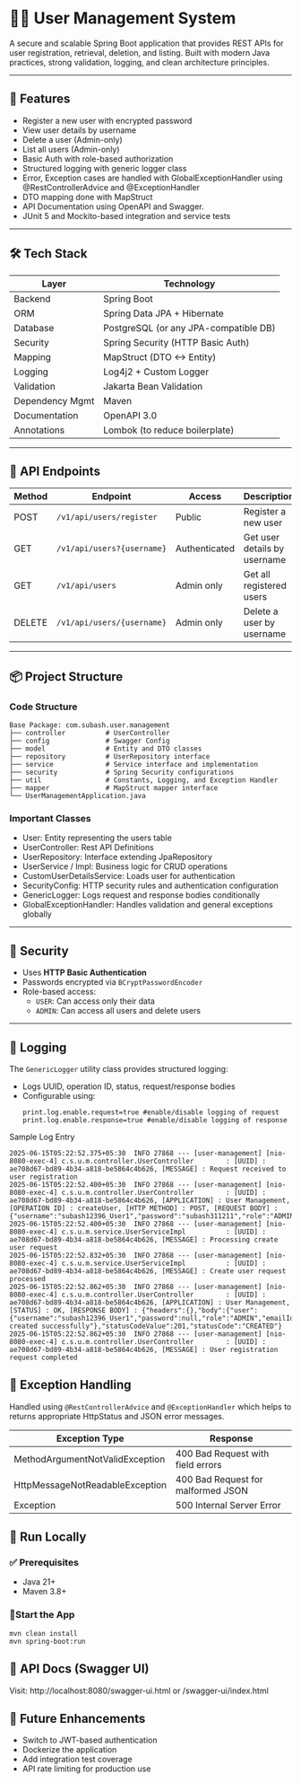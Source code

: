 # 🧑‍💼 User Management System

A secure and scalable Spring Boot application that provides REST APIs for user registration, retrieval, deletion, and listing. Built with modern Java practices, strong validation, logging, and clean architecture principles.

---

## 🚀 Features

- Register a new user with encrypted password
- View user details by username
- Delete a user (Admin-only)
- List all users (Admin-only)
- Basic Auth with role-based authorization
- Structured logging with generic logger class
- Error, Exception cases are handled with GlobalExceptionHandler using @RestControllerAdvice and @ExceptionHandler
- DTO mapping done with MapStruct
- API Documentation using OpenAPI and Swagger.
- JUnit 5 and Mockito-based integration and service tests

---

## 🛠️ Tech Stack

| Layer            | Technology                |
|------------------|---------------------------|
| Backend          | Spring Boot               |
| ORM              | Spring Data JPA + Hibernate |
| Database         | PostgreSQL (or any JPA-compatible DB) |
| Security         | Spring Security (HTTP Basic Auth) |
| Mapping          | MapStruct (DTO <-> Entity) |
| Logging          | Log4j2 + Custom Logger     |
| Validation       | Jakarta Bean Validation    |
| Dependency Mgmt  | Maven                      |
| Documentation    | OpenAPI 3.0                |
| Annotations      | Lombok (to reduce boilerplate) |

---

## 🔗 API Endpoints

| Method | Endpoint                   | Access        | Description                      |
|--------|----------------------------|---------------|----------------------------------|
| POST   | `/v1/api/users/register`   | Public        | Register a new user              |
| GET    | `/v1/api/users?{username}` | Authenticated | Get user details by username     |
| GET    | `/v1/api/users`            | Admin only    | Get all registered users         |
| DELETE | `/v1/api/users/{username}` | Admin only    | Delete a user by username        |

---

## 📦 Project Structure

### Code Structure
````
Base Package: com.subash.user.management
├── controller          # UserController
├── config              # Swagger Config 
├── model               # Entity and DTO classes
├── repository          # UserRepository interface
├── service             # Service interface and implementation
├── security            # Spring Security configurations
├── util                # Constants, Logging, and Exception Handler
├── mapper              # MapStruct mapper interface
└── UserManagementApplication.java
````

### Important Classes

- User: Entity representing the users table 
- UserController: Rest API Definitions
- UserRepository: Interface extending JpaRepository 
- UserService / Impl: Business logic for CRUD operations 
- CustomUserDetailsService: Loads user for authentication 
- SecurityConfig: HTTP security rules and authentication configuration 
- GenericLogger: Logs request and response bodies conditionally 
- GlobalExceptionHandler: Handles validation and general exceptions globally

---

## 🔐 Security

- Uses **HTTP Basic Authentication**
- Passwords encrypted via `BCryptPasswordEncoder`
- Role-based access:
    - `USER`: Can access only their data
    - `ADMIN`: Can access all users and delete users

---

## 📝 Logging

The `GenericLogger` utility class provides structured logging:

- Logs UUID, operation ID, status, request/response bodies
- Configurable using:
  ```properties
  print.log.enable.request=true #enable/disable logging of request
  print.log.enable.response=true #enable/disable logging of response

Sample Log Entry

````
2025-06-15T05:22:52.375+05:30  INFO 27868 --- [user-management] [nio-8080-exec-4] c.s.u.m.controller.UserController        : [UUID] : ae708d67-bd89-4b34-a818-be5864c4b626, [MESSAGE] : Request received to user registration
2025-06-15T05:22:52.400+05:30  INFO 27868 --- [user-management] [nio-8080-exec-4] c.s.u.m.controller.UserController        : [UUID] : ae708d67-bd89-4b34-a818-be5864c4b626, [APPLICATION] : User Management, [OPERATION ID] : createUser, [HTTP METHOD] : POST, [REQUEST BODY] : {"username":"subash12396_User1","password":"subash311211","role":"ADMIN","emailId":"subash12396_User1@gmail.com","phoneNumber":"9566773603"}
2025-06-15T05:22:52.400+05:30  INFO 27868 --- [user-management] [nio-8080-exec-4] c.s.u.m.service.UserServiceImpl          : [UUID] : ae708d67-bd89-4b34-a818-be5864c4b626, [MESSAGE] : Processing create user request
2025-06-15T05:22:52.832+05:30  INFO 27868 --- [user-management] [nio-8080-exec-4] c.s.u.m.service.UserServiceImpl          : [UUID] : ae708d67-bd89-4b34-a818-be5864c4b626, [MESSAGE] : Create user request processed
2025-06-15T05:22:52.862+05:30  INFO 27868 --- [user-management] [nio-8080-exec-4] c.s.u.m.controller.UserController        : [UUID] : ae708d67-bd89-4b34-a818-be5864c4b626, [APPLICATION] : User Management, [STATUS] : OK, [RESPONSE BODY] : {"headers":{},"body":{"user":{"username":"subash12396_User1","password":null,"role":"ADMIN","emailId":"subash12396_User1@gmail.com","phoneNumber":"9566773603"},"code":5001,"message":"User created successfully"},"statusCodeValue":201,"statusCode":"CREATED"}
2025-06-15T05:22:52.862+05:30  INFO 27868 --- [user-management] [nio-8080-exec-4] c.s.u.m.controller.UserController        : [UUID] : ae708d67-bd89-4b34-a818-be5864c4b626, [MESSAGE] : User registration request completed
````

## 🚨 Exception Handling

Handled using `@RestControllerAdvice` and `@ExceptionHandler` which helps to returns appropriate HttpStatus and JSON error messages.

| Exception Type                   | Response                            |
|----------------------------------|-------------------------------------|
| MethodArgumentNotValidException  | 400 Bad Request with field errors   |   
| HttpMessageNotReadableException  | 400 Bad Request for malformed JSON  |  
| Exception                        | 500 Internal Server Error           |    

## 🚀 Run Locally
### ✅ Prerequisites
 - Java 21+
 - Maven 3.8+

### 🏃‍Start the App

````
mvn clean install
mvn spring-boot:run
````

## 🔎 API Docs (Swagger UI)
Visit: http://localhost:8080/swagger-ui.html or /swagger-ui/index.html

## 📌 Future Enhancements 
- Switch to JWT-based authentication 
- Dockerize the application 
- Add integration test coverage 
- API rate limiting for production use
